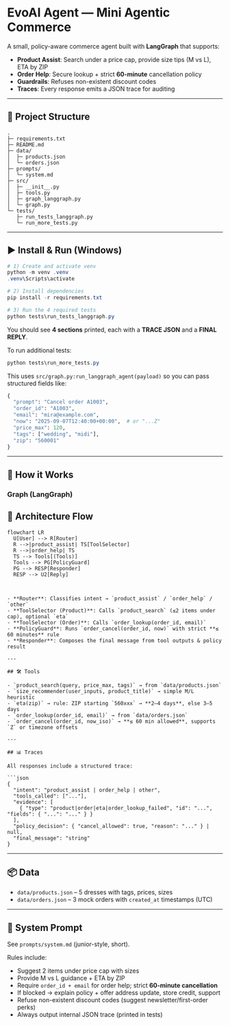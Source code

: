 # EvoAI Agent — Mini Agentic Commerce

A small, policy-aware commerce agent built with **LangGraph** that supports:

- **Product Assist**: Search under a price cap, provide size tips (M vs L), ETA by ZIP  
- **Order Help**: Secure lookup + strict **60-minute** cancellation policy  
- **Guardrails**: Refuses non-existent discount codes  
- **Traces**: Every response emits a JSON trace for auditing  

---

## 📁 Project Structure

```text
.
├─ requirements.txt
├─ README.md
├─ data/
│  ├─ products.json
│  └─ orders.json
├─ prompts/
│  └─ system.md
├─ src/
│  ├─ __init__.py
│  ├─ tools.py
│  ├─ graph_langgraph.py
│  └─ graph.py                 
└─ tests/
   ├─ run_tests_langgraph.py   
   └─ run_more_tests.py        
```

---

## ▶️ Install & Run (Windows)

```powershell
# 1) Create and activate venv
python -m venv .venv
.venv\Scripts\activate

# 2) Install dependencies
pip install -r requirements.txt

# 3) Run the 4 required tests
python tests\run_tests_langgraph.py
```

You should see **4 sections** printed, each with a **TRACE JSON** and a **FINAL REPLY**.

To run additional tests:

```powershell
python tests\run_more_tests.py
```

This uses `src/graph.py:run_langgraph_agent(payload)` so you can pass structured fields like:

```python
{
  "prompt": "Cancel order A1003",
  "order_id": "A1003",
  "email": "mira@example.com",
  "now": "2025-09-07T12:40:00+00:00",  # or "...Z"
  "price_max": 120,
  "tags": ["wedding", "midi"],
  "zip": "560001"
}
```

---

## 🔎 How it Works

### Graph (LangGraph)

## 🔎 Architecture Flow

```mermaid
flowchart LR
  U[User] --> R[Router]
  R -->|product_assist| TS[ToolSelector]
  R -->|order_help| TS
  TS --> Tools[(Tools)]
  Tools --> PG[PolicyGuard]
  PG --> RESP[Responder]
  RESP --> U2[Reply]



- **Router**: Classifies intent → `product_assist` / `order_help` / `other`  
- **ToolSelector (Product)**: Calls `product_search` (≤2 items under cap), optional `eta`  
- **ToolSelector (Order)**: Calls `order_lookup(order_id, email)`  
- **PolicyGuard**: Runs `order_cancel(order_id, now)` with strict **≤ 60 minutes** rule  
- **Responder**: Composes the final message from tool outputs & policy result  

---

## 🛠️ Tools

- `product_search(query, price_max, tags)` → from `data/products.json`  
- `size_recommender(user_inputs, product_title)` → simple M/L heuristic  
- `eta(zip)` → rule: ZIP starting `560xxx` → **2–4 days**, else 3–5 days  
- `order_lookup(order_id, email)` → from `data/orders.json`  
- `order_cancel(order_id, now_iso)` → **≤ 60 min allowed**, supports `Z` or timezone offsets  

---

## 📊 Traces

All responses include a structured trace:

```json
{
  "intent": "product_assist | order_help | other",
  "tools_called": ["..."],
  "evidence": [
    { "type": "product|order|eta|order_lookup_failed", "id": "...", "fields": { "...": "..." } }
  ],
  "policy_decision": { "cancel_allowed": true, "reason": "..." } | null,
  "final_message": "string"
}
```

---

## 📦 Data

- `data/products.json` – 5 dresses with tags, prices, sizes  
- `data/orders.json` – 3 mock orders with `created_at` timestamps (UTC)  

---

## 📜 System Prompt

See `prompts/system.md` (junior-style, short).  

Rules include:

- Suggest 2 items under price cap with sizes  
- Provide M vs L guidance + ETA by ZIP  
- Require `order_id + email` for order help; strict **60-minute cancellation**  
- If blocked → explain policy + offer address update, store credit, support  
- Refuse non-existent discount codes (suggest newsletter/first-order perks)  
- Always output internal JSON trace (printed in tests)  
